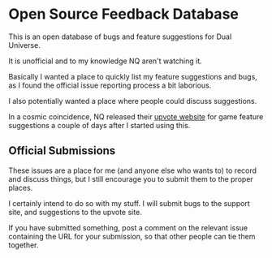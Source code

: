 # Open Source Feedback Database

This is an open database of bugs and feature suggestions for Dual Universe.

It is unofficial and to my knowledge NQ aren't watching it.

Basically I wanted a place to quickly list my feature suggestions and bugs, as I found the official issue reporting process a bit laborious.

I also potentially wanted a place where people could discuss suggestions.

In a cosmic coincidence, NQ released their [upvote website](https://upvote.dualuniverse.game) for game feature suggestions a couple of days after I started using this.

## Official Submissions

These issues are a place for me (and anyone else who wants to) to record and discuss things, but I still encourage you to submit them to the proper places.

I certainly intend to do so with my stuff. I will submit bugs to the support site, and suggestions to the upvote site.

If you have submitted something, post a comment on the relevant issue containing the URL for your submission, so that other people can tie them together.
